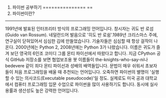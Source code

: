 1. 파이썬 공부하기
===============
==
1. 파이썬이란?
-------------------
1991년에 발표된 인터프리터 방식의 프로그래밍 언어입니다.
 창시자는 귀도 반 로섬(Guido van Rossum). 네덜란드어 발음으로 '히도 반 로쉼'.1989년 크리스마스 주에, 연구실이 닫혀있어서 심심한 김에 만들었습니다. 기술자들은 심심할 때 항상 걸작이 나온다. 2000년에는 Python 2, 2008년에는 Python 3가 나왔습니다.
이름은 귀도가 즐겨 보던 영국의 6인조 코미디 그룹 몬티 파이선에서 따왔다고 합니다. 지금 CPython 공식 GitHub 저장소를 보면 협업보조용 봇 이름들이 the-knights-who-say-ni나 bedevere 같이 죄다 몬티 파이선과 성배의 배역들입니다. 
문법이 매우 쉬워서 초보자들이 처음 프로그래밍을 배울 때 추천되는 언어입니다. 오죽하면 파이썬의 별명이 '실행할 수 있는 의사코드(Executable pseudocode)'일 정도. 실제로도 미국 공과 대학교에서 컴퓨터 프로그래밍 입문 수업으로 파이썬을 많이 사용하기도 합니다. 동시에 실사용률과 생산성도 높은 강력한 언어입니다.


